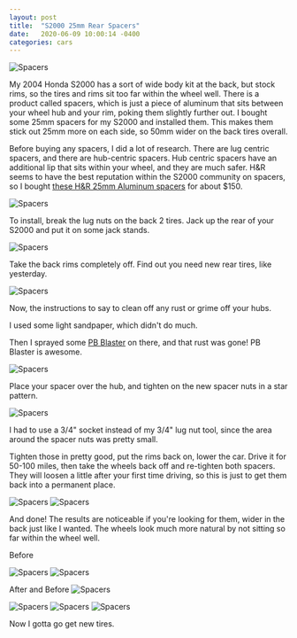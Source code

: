 ```yaml
---
layout: post
title:  "S2000 25mm Rear Spacers"
date:   2020-06-09 10:00:14 -0400
categories: cars
---
```


![Spacers](/images/spacers/both.png)

My 2004 Honda S2000 has a sort of wide body kit at the back, but stock rims, so the tires and rims sit too far within the wheel well. There is a product called spacers, which is just a piece of aluminum that sits between your wheel hub and your rim, poking them slightly further out. I bought some 25mm spacers for my S2000 and installed them. This makes them stick out 25mm more on each side, so 50mm wider on the back tires overall.

Before buying any spacers, I did a lot of research. There are lug centric spacers, and there are hub-centric spacers. Hub centric spacers have an additional lip that sits within your wheel, and they are much safer. H&R seems to have the best reputation within the S2000 community on spacers, so I bought [these H&R 25mm Aluminum spacers](https://amzn.to/3hbEJjK) for about $150.

![Spacers](/images/spacers/2.jpg)

To install, break the lug nuts on the back 2 tires. Jack up the rear of your S2000 and put it on some jack stands.  

![Spacers](/images/spacers/4.jpg)


Take the back rims completely off. Find out you need new rear tires, like yesterday.

![Spacers](/images/spacers/5.jpg)

Now, the instructions to say to clean off any rust or grime off your hubs.


I used some light sandpaper, which didn't do much.


Then I sprayed some [PB Blaster](https://amzn.to/2YfqNMU) on there, and that rust was gone! PB Blaster is awesome.

![Spacers](/images/spacers/3.jpg)

Place your spacer over the hub, and tighten on the new spacer nuts in a star pattern.

![Spacers](/images/spacers/6.jpg)

I had to use a 3/4" socket instead of my 3/4" lug nut tool, since the area around the spacer nuts was pretty small.


Tighten those in pretty good, put the rims back on, lower the car. Drive it for 50-100 miles, then take the wheels back off and re-tighten both spacers. They will loosen a little after your first time driving, so this is just to get them back into a permanent place.

![Spacers](/images/spacers/8.jpg)
![Spacers](/images/spacers/9.jpg)

And done! The results are noticeable if you're looking for them, wider in the back just like I wanted. The wheels look much more natural by not sitting so far within the wheel well. 

Before

![Spacers](/images/spacers/1.jpg)
![Spacers](/images/spacers/before.jpg)

After and Before
![Spacers](/images/spacers/both.png)

![Spacers](/images/spacers/10.jpg)
![Spacers](/images/spacers/11.jpg)
![Spacers](/images/spacers/12.jpg)

Now I gotta go get new tires.
